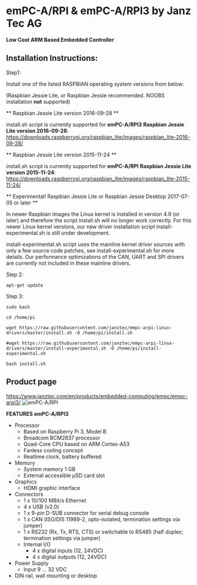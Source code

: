 # emPC-A/RPI & emPC-A/RPI3 by Janz Tec AG
**Low Cost ARM Based Embedded Controller**

## Installation Instructions:

Step1:

Install one of the listed RASPBIAN operating system versions from below: 

(Raspbian Jessie Lite, or Raspbian Jessie recommended. NOOBS installation **not** supported)

** Raspbian Jessie Lite version 2016-09-28 **

install.sh script is currently supported for **emPC-A/RPI3** **Raspbian Jessie Lite version 2016-09-28**: https://downloads.raspberrypi.org/raspbian_lite/images/raspbian_lite-2016-09-28/


** Raspbian Jessie Lite version 2015-11-24 ** 

install.sh script is currently supported for **emPC-A/RPI** **Raspbian Jessie Lite version 2015-11-24**: https://downloads.raspberrypi.org/raspbian_lite/images/raspbian_lite-2015-11-24/ 


** Experimental! Raspbian Jessie Lite or Raspbian Jessie Desktop 2017-07-05 or later **

In newer Raspbian images the Linux kernel is installed in version 4.9 (or later) and therefore the script install.sh will no longer work correctly. For this newer Linux kernel versions, our new driver installation script install-experimental.sh is still under development. 

install-experimental.sh script uses the mainline kernel driver sources with only a few source code patches, see install-experimental.sh for more details. Our performance optimizations of the CAN, UART and SPI drivers are currently not included in these mainline drivers.   


Step 2:
```
apt-get update
```

Step 3:
```
sudo bash

cd /home/pi

wget https://raw.githubusercontent.com/janztec/empc-arpi-linux-drivers/master/install.sh -O /home/pi/install.sh

#wget https://raw.githubusercontent.com/janztec/empc-arpi-linux-drivers/master/install-experimental.sh -O /home/pi/install-experimental.sh

bash install.sh
```

## Product page
https://www.janztec.com/en/products/embedded-computing/empc/empc-arpi3/
![emPC-A/RPI](https://www.janztec.com/fileadmin/user_upload/Produkte/embedded/emPC-A-RPI2/janztec_produkte_embedded_emPC_RPI_raspberry_front.jpg)

**FEATURES emPC-A/RPI3**
* Processor 
  * Based on Raspberry Pi 3, Model B 
  * Broadcom BCM2837 processor 
  * Quad-Core CPU based on ARM Cortex-A53 
  * Fanless cooling concept 
  * Realtime clock, battery buffered 
* Memory 
  * System memory 1 GB 
  * External accessible µSD card slot  
* Graphics 
  * HDMI graphic interface  
* Connectors  
  * 1 x 10/100 MBit/s Ethernet 
  * 4 x USB (v2.0) 
  * 1 x 9-pin D-SUB connector for serial debug console 
  * 1 x CAN (ISO/DIS 11989-2, opto-isolated, termination settings via jumper) 
  * 1 x RS232 (Rx, Tx, RTS, CTS) or switchable to RS485 (half duplex; termination settings via jumper)  
  * Internal I/O  
    * 4 x digital inputs (12, 24VDC) 
    * 4 x digital outputs (12, 24VDC)  
* Power Supply  
  * Input 9 … 32 VDC 
* DIN rail, wall mounting or desktop 







